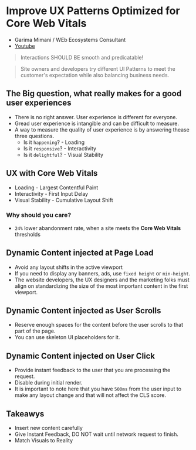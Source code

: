# Improve UX Patterns Optimized for Core Web Vitals
- Garima Mimani / WEb Ecosystems Consultant
- [Youtube](https://youtu.be/EUxrBG_98hQ)

> Interactions SHOULD BE smooth and predicatable!

> Site owners and developers try different UI Patterns to meet the customer's expectation while also balancing business needs.

## The Big question, what really makes for a good user experiences
- There is no right answer. User experience is different for everyone.
- Gread user experience is intangible and can be difficult to measure.
- A way to measure the quality of user experience is by answering thease three questions.
   - Is it `happening`? - Loading
   - Is it `responsive`? - Interactivity
   - Is it `delightful`? - Visual Stability

## UX with Core Web Vitals
- Loading - Largest Contentful Paint
- Interactivity - First Input Delay
- Visual Stability - Cumulative Layout Shift

### Why should you care?
- `24%` lower abandonment rate, when a site meets the **Core Web Vitals** thresholds

## Dynamic Content injected at Page Load
- Avoid any layout shifts in the active viewport
- If you need to display any banners, ads, use `fixed height` or `min-height`.
- The website developers, the UX designers and the marketing folks must align on standardizing the size of the most important content in the first viewport.

## Dynamic Content injected as User Scrolls
- Reserve enough spaces for the content before the user scrolls to that part of the page.
- You can use skeleton UI placeholders for it.

## Dynamic Content injected on User Click
- Provide instant feedback to the user that you are processing the request.
- Disable during initial render.
- It is important to note here that you have `500ms` from the user input to make any layout change and that will not affect the CLS score.

## Takeawys
- Insert new content carefully
- Give Instant Feedback, DO NOT wait until network request to finish.
- Match Visuals to Reality
